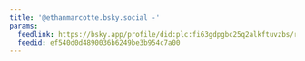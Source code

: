 ```yaml
---
title: '@ethanmarcotte.bsky.social -'
params:
  feedlink: https://bsky.app/profile/did:plc:fi63gdpgbc25q2alkftuvzbs/rss
  feedid: ef540d0d4890036b6249be3b954c7a00
---
```

